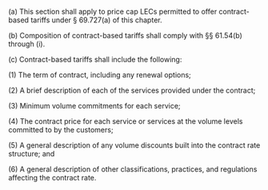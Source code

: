 (a) This section shall apply to price cap LECs permitted to offer contract-based tariffs under § 69.727(a) of this chapter.

(b) Composition of contract-based tariffs shall comply with §§ 61.54(b) through (i).

(c) Contract-based tariffs shall include the following:

(1) The term of contract, including any renewal options;

(2) A brief description of each of the services provided under the contract;

(3) Minimum volume commitments for each service;

(4) The contract price for each service or services at the volume levels committed to by the customers;

(5) A general description of any volume discounts built into the contract rate structure; and

(6) A general description of other classifications, practices, and regulations affecting the contract rate.

